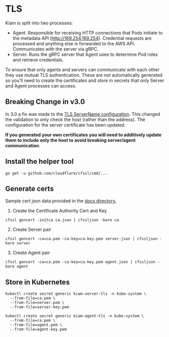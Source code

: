 # TLS

Kiam is split into two processes:

* Agent. Responsible for receiving HTTP connections that Pods initiate to the metadata API (http://169.254.169.254). Credential requests are processed and anything else is forwarded to the AWS API. Communicates with the server via gRPC.
* Server. Runs the gRPC server that Agent uses to determine Pod roles and retrieve credentials.

To ensure that only agents and servers can communicate with each other they use mutual TLS authentication. These are not automatically generated so you'll need to create the certificates and store in secrets that only Server and Agent processes can access.

## Breaking Change in v3.0
In 3.0 a fix was made to the [TLS ServerName configuration](https://github.com/uswitch/kiam/pull/86). This changed the validation to only check the host (rather than the address). The configuration for the server certificate has been updated. 

**If you generated your own certificates you will need to additively update them to include only the host to avoid breaking server/agent communication**.

## Install the helper tool
```
go get -u github.com/cloudflare/cfssl/cmd/...
```

## Generate certs
Sample cert json data provided in the [docs directory.](https://github.com/uswitch/kiam/tree/master/docs)

1. Create the Certificate Authority Cert and Key

```
cfssl gencert -initca ca.json | cfssljson -bare ca
```

2. Create Server pair

```
cfssl gencert -ca=ca.pem -ca-key=ca-key.pem server.json | cfssljson -bare server
```

3. Create Agent pair

```
cfssl gencert -ca=ca.pem -ca-key=ca-key.pem agent.json | cfssljson -bare agent
```

## Store in Kubernetes

```
kubectl create secret generic kiam-server-tls -n kube-system \
  --from-file=ca.pem \
  --from-file=server.pem \
  --from-file=server-key.pem
````

```
kubectl create secret generic kiam-agent-tls -n kube-system \
  --from-file=ca.pem \
  --from-file=agent.pem \
  --from-file=agent-key.pem
````

